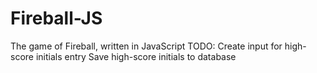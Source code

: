 # Fireball-JS
The game of Fireball, written in JavaScript
TODO:
Create input for high-score initials entry
Save high-score initials to database
